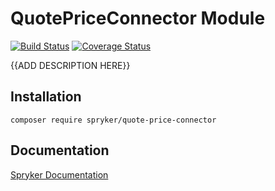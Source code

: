 # QuotePriceConnector Module
[![Build Status](https://travis-ci.org/spryker/quote-price-connector.svg)](https://travis-ci.org/spryker/quote-price-connector)
[![Coverage Status](https://coveralls.io/repos/github/spryker/quote-price-connector/badge.svg)](https://coveralls.io/github/spryker/quote-price-connector)

{{ADD DESCRIPTION HERE}}

## Installation

```
composer require spryker/quote-price-connector
```

## Documentation

[Spryker Documentation](https://academy.spryker.com/developing_with_spryker/module_guide/modules.html)
